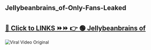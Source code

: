 
 ## Jellybeanbrains_of-Only-Fans-Leaked

# <h2><a href="https://clipsfans.com/Jellybeanbrains_of&ref=git">🔗 Click to LINKS ⏩⏩ 👉 🟢 Jellybeanbrains of </a></h2>

<a href="https://clipsfans.com/Jellybeanbrains_of&ref=git" rel="nofollow" data-target="animated-image.originalLink"><img src="https://i.ibb.co.com/xMMVF88/686577567.gif" alt="Viral Video Original" style="max-width: 100%; display: inline-block;" data-target="animated-image.originalImage"></a>
